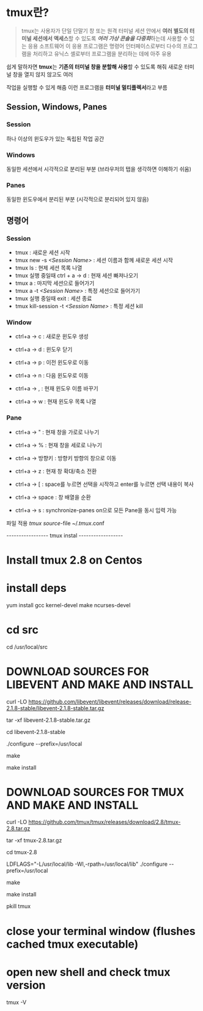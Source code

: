 tmux란?
==============
> tmux는 사용자가 단일 단말기 창 또는 원격 터미널 세션 안에서 **여러 별도의 터미널 세션에서 액세스**할 수 있도록 ***여러 가상 콘솔을 다중화***하는데 사용할 수 있는 응용 소프트웨어 이 응용 프로그램은 명령어 인터페이스로부터 다수의 프로그램을 처리하고 유닉스 셸로부터 프로그램을 분리하는 데에 아주 유용

쉽게 말하자면 **tmux**는 **기존의 터미널 창을 분할해 사용**할 수 있도록 해줘 새로운 터미널 창을 열지 않지 않고도 여러

작업을 실행할 수 있게 해줌 이런 프로그램을 **터미널 멀티플렉서**라고 부름


## Session, Windows, Panes


### Session
하나 이상의 윈도우가 있는 독립된 작업 공간

### Windows
동일한 세션에서 시각적으로 분리된 부분 (브라우저의 탭을 생각하면 이해하기 쉬움)

### Panes
동일한 윈도우에서 분리된 부분 (시각적으로 분리되어 있지 않음)

## 명령어

### Session

- tmux : 새로운 세션 시작
- tmux new -s *\<Session Name>* : 세션 이름과 함께 새로운 세션 시작
- tmux ls : 현제 세션 목록 나열
- tmux 실행 중일때 ctrl + a -> d : 현재 세션 빠져나오기
- tmux a : 마지막 세션으로 들어가기
- tmux a -t *\<Session Name>* : 특정 세션으로 들어가기
- tmux 실행 중일때 exit : 세션 종료
- tmux kill-session -t *\<Session Name>* : 특정 세션 kill

### Window

- ctrl+a -> c : 새로운 윈도우 생성

- ctrl+a -> d : 윈도우 닫기
- ctrl+a -> p : 이전 윈도우로 이동
- ctrl+a -> n : 다음 윈도우로 이동
- ctrl+a -> , : 현재 윈도우 이름 바꾸기
- ctrl+a -> w : 현재 윈도우 목록 나열

### Pane
- ctrl+a -> " : 현재 창을 가로로 나누기

- ctrl+a -> % : 현재 창을 세로로 나누기
- ctrl+a -> 방향키 : 방향키 방향의 창으로 이동
- ctrl+a -> z : 현재 창 확대/축소 전환
- ctrl+a -> \[ : space를 누르면 선택을 시작하고 enter를 누르면 선택 내용이 복사
- ctrl+a -> space : 창 배열을 순환
- ctrl+a -> s : synchronize-panes on으로 모든 Pane을 동시 입력 가능




파일 적용
_tmux source_-file ~/._tmux_.conf






----------------- tmux instal ------------------

# Install tmux 2.8 on Centos

# install deps

yum install gcc kernel-devel make ncurses-devel

# cd src

cd /usr/local/src

# DOWNLOAD SOURCES FOR LIBEVENT AND MAKE AND INSTALL

curl -LO https://github.com/libevent/libevent/releases/download/release-2.1.8-stable/libevent-2.1.8-stable.tar.gz

tar -xf libevent-2.1.8-stable.tar.gz

cd libevent-2.1.8-stable

./configure --prefix=/usr/local

make

make install

# DOWNLOAD SOURCES FOR TMUX AND MAKE AND INSTALL

curl -LO https://github.com/tmux/tmux/releases/download/2.8/tmux-2.8.tar.gz

tar -xf tmux-2.8.tar.gz

cd tmux-2.8

LDFLAGS="-L/usr/local/lib -Wl,-rpath=/usr/local/lib" ./configure --prefix=/usr/local

make

make install

pkill tmux

# close your terminal window (flushes cached tmux executable)

# open new shell and check tmux version

tmux -V